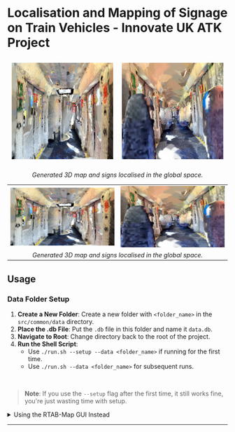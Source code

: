 # Localisation and Mapping of Signage on Train Vehicles - Innovate UK ATK Project

<div style="display: flex; justify-content: center;">
  <div style="text-align: center; margin: 10px;">
    <img src="readme_img/gold_std_map.png" width="450" height="220"/>
  </div>
  <div style="text-align: center; margin: 10px;">
    <img src="readme_img/seating_map.png" width="450" height="220"/>
  </div>
</div>
<p align="center">
  <em>Generated 3D map and signs localised in the global space.</em>
</p>

<table>
  <tr>
    <td align="center">
      <img src="readme_img/gold_std_map.png" width="450"/>
    </td>
    <td align="center">
      <img src="readme_img/seating_map.png" width="450"/>
    </td>
  </tr>
  <tr>
    <td colspan="2" align="center">
      <em>Generated 3D map and signs localised in the global space.</em>
    </td>
  </tr>
</table>



## Usage

### Data Folder Setup

1. **Create a New Folder**: Create a new folder with `<folder_name>` in the `src/common/data` directory.
2. **Place the .db File**: Put the `.db` file in this folder and name it `data.db`.
3. **Navigate to Root**: Change directory back to the root of the project.
4. **Run the Shell Script**:
    - Use `./run.sh --setup --data <folder_name>` if running for the first time.
    - Use `./run.sh --data <folder_name>` for subsequent runs.

<br />

> **Note**: If you use the `--setup` flag after the first time, it still works fine, you're just wasting time with setup.

<details>
    <summary>Using the RTAB-Map GUI Instead</summary>

    You can also use the RTAB-Map GUI to do this manually.

    cd src/common/data/<folder_name>

    Extract Point Cloud
    -------------------------------
    rtabmap-databaseViewer data.db
    Yes
    File -> Export 3D map
    Save

    Extract Pose
    -------------------------------
    File -> Export Poses
    Maps graph (see Graph View)
    Camera

</details>

---
